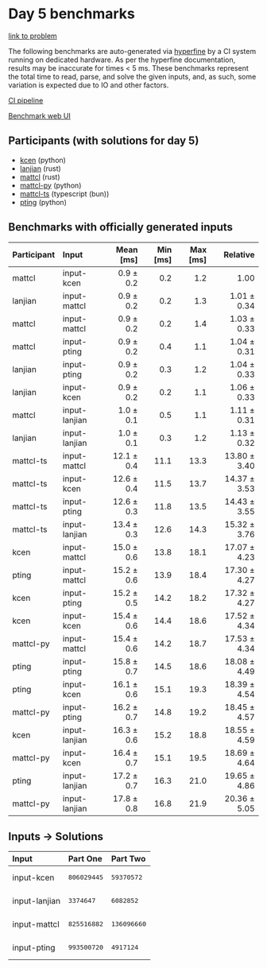 # Day 5 benchmarks

[link to problem](https://adventofcode.com/2023/day/5)

The following benchmarks are auto-generated via
[hyperfine](https://github.com/sharkdp/hyperfine) by a CI system running on
dedicated hardware. As per the hyperfine documentation, results may be
inaccurate for times < 5 ms. These benchmarks represent the total time to read,
parse, and solve the given inputs, and, as such, some variation is expected due
to IO and other factors.

[CI pipeline](http://ci.papercode.net:8080/teams/main/pipelines/aoc2023)

[Benchmark web UI](https://aoc.ancalagon.black)


## Participants (with solutions for day 5)

- [kcen](https://github.com/kcen/aoc2023) (python)
- [lanjian](https://github.com/lanjian/aoc-2023) (rust)
- [mattcl](https://github.com/mattcl/aoc2023) (rust)
- [mattcl-py](https://github.com/mattcl/aoc2023-py) (python)
- [mattcl-ts](https://github.com/mattcl/aoc2023-js) (typescript (bun))
- [pting](https://github.com/pting/aoc2023) (python)


## Benchmarks with officially generated inputs

| Participant | Input | Mean [ms] | Min [ms] | Max [ms] | Relative |
|:---|:---|---:|---:|---:|---:|
| mattcl | input-kcen | 0.9 ± 0.2 | 0.2 | 1.2 | 1.00 |
| lanjian | input-mattcl | 0.9 ± 0.2 | 0.2 | 1.3 | 1.01 ± 0.34 |
| mattcl | input-mattcl | 0.9 ± 0.2 | 0.2 | 1.4 | 1.03 ± 0.33 |
| mattcl | input-pting | 0.9 ± 0.2 | 0.4 | 1.1 | 1.04 ± 0.31 |
| lanjian | input-pting | 0.9 ± 0.2 | 0.3 | 1.2 | 1.04 ± 0.33 |
| lanjian | input-kcen | 0.9 ± 0.2 | 0.2 | 1.1 | 1.06 ± 0.33 |
| mattcl | input-lanjian | 1.0 ± 0.1 | 0.5 | 1.1 | 1.11 ± 0.31 |
| lanjian | input-lanjian | 1.0 ± 0.1 | 0.3 | 1.2 | 1.13 ± 0.32 |
| mattcl-ts | input-mattcl | 12.1 ± 0.4 | 11.1 | 13.3 | 13.80 ± 3.40 |
| mattcl-ts | input-kcen | 12.6 ± 0.4 | 11.5 | 13.7 | 14.37 ± 3.53 |
| mattcl-ts | input-pting | 12.6 ± 0.3 | 11.8 | 13.5 | 14.43 ± 3.55 |
| mattcl-ts | input-lanjian | 13.4 ± 0.3 | 12.6 | 14.3 | 15.32 ± 3.76 |
| kcen | input-mattcl | 15.0 ± 0.6 | 13.8 | 18.1 | 17.07 ± 4.23 |
| pting | input-mattcl | 15.2 ± 0.6 | 13.9 | 18.4 | 17.30 ± 4.27 |
| kcen | input-pting | 15.2 ± 0.5 | 14.2 | 18.2 | 17.32 ± 4.27 |
| kcen | input-kcen | 15.4 ± 0.6 | 14.4 | 18.6 | 17.52 ± 4.34 |
| mattcl-py | input-mattcl | 15.4 ± 0.6 | 14.2 | 18.7 | 17.53 ± 4.34 |
| pting | input-pting | 15.8 ± 0.7 | 14.5 | 18.6 | 18.08 ± 4.49 |
| pting | input-kcen | 16.1 ± 0.6 | 15.1 | 19.3 | 18.39 ± 4.54 |
| mattcl-py | input-pting | 16.2 ± 0.7 | 14.8 | 19.2 | 18.45 ± 4.57 |
| kcen | input-lanjian | 16.3 ± 0.6 | 15.2 | 18.8 | 18.55 ± 4.59 |
| mattcl-py | input-kcen | 16.4 ± 0.7 | 15.1 | 19.5 | 18.69 ± 4.64 |
| pting | input-lanjian | 17.2 ± 0.7 | 16.3 | 21.0 | 19.65 ± 4.86 |
| mattcl-py | input-lanjian | 17.8 ± 0.8 | 16.8 | 21.9 | 20.36 ± 5.05 |


## Inputs -> Solutions

| Input | Part One | Part Two |
|:---|:---|:---|
|input-kcen|<pre>806029445</pre>|<pre>59370572</pre>|
|input-lanjian|<pre>3374647</pre>|<pre>6082852</pre>|
|input-mattcl|<pre>825516882</pre>|<pre>136096660</pre>|
|input-pting|<pre>993500720</pre>|<pre>4917124</pre>|
